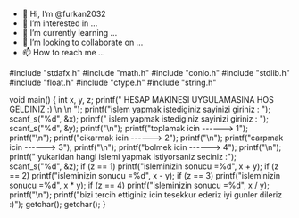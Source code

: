 - 👋 Hi, I’m @furkan2032
- 👀 I’m interested in ...
- 🌱 I’m currently learning ...
- 💞️ I’m looking to collaborate on ...
- 📫 How to reach me ...

<!---
furkan2032/furkan2032 is a ✨ special ✨ repository because its `README.md` (this file) appears on your GitHub profile.
You can click the Preview link to take a look at your changes.
--->
#include "stdafx.h"
#include "math.h"
#include "conio.h"
#include "stdlib.h"
#include "float.h"
#include "ctype.h"
#include "string.h"


void main()
{
	int x, y, z;
	printf("              HESAP MAKINESI UYGULAMASINA HOS GELDINIZ :) \n  \n          ");
	printf("islem yapmak istediginiz sayinizi giriniz : ");
	scanf_s("%d", &x);
	printf("                  islem yapmak istediginiz sayinizi giriniz : ");
	scanf_s("%d", &y);
	printf("\n");
	printf("toplamak icin  ------> 1");
	printf("\n");
	printf("cikarmak icin  ------> 2");
	printf("\n");
	printf("carpmak  icin  ------> 3");
	printf("\n");
	printf("bolmek   icin  ------> 4");
	printf("\n");
	printf(" yukaridan hangi islemi yapmak istiyorsaniz seciniz  :");
	scanf_s("%d", &z);
		if (z == 1)
			printf("isleminizin sonucu =%d", x + y);
		if (z == 2)
			printf("isleminizin sonucu =%d", x - y);
		if (z == 3)
			printf("isleminizin sonucu =%d", x * y);
		if (z == 4)
			printf("isleminizin sonucu =%d", x / y);
		printf("\n");
		printf("bizi tercih ettiginiz icin tesekkur ederiz iyi gunler dileriz :)");
	getchar();
	getchar();
}

